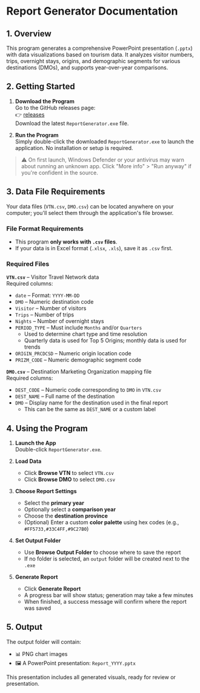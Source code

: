 # Report Generator Documentation

## 1. Overview

This program generates a comprehensive PowerPoint presentation (`.pptx`) with data visualizations based on tourism data. It analyzes visitor numbers, trips, overnight stays, origins, and demographic segments for various destinations (DMOs), and supports year-over-year comparisons.

## 2. Getting Started

1. **Download the Program**  
   Go to the GitHub releases page:  
   👉 [releases](https://github.com/haji5/STS-Report-Generator/releases/latest)  
   Download the latest `ReportGenerator.exe` file.

2. **Run the Program**  
   Simply double-click the downloaded `ReportGenerator.exe` to launch the application. No installation or setup is required.

> ⚠️ On first launch, Windows Defender or your antivirus may warn about running an unknown app. Click "More info" > "Run anyway" if you're confident in the source.

## 3. Data File Requirements

Your data files (`VTN.csv`, `DMO.csv`) can be located anywhere on your computer; you'll select them through the application's file browser.

### File Format Requirements

- This program **only works with `.csv` files**.
- If your data is in Excel format (`.xlsx`, `.xls`), save it as `.csv` first.

### Required Files

**`VTN.csv`** – Visitor Travel Network data  
Required columns:
- `date` – Format: `YYYY-MM-DD`
- `DMO` – Numeric destination code
- `Visitor` – Number of visitors
- `Trips` – Number of trips
- `Nights` – Number of overnight stays
- `PERIOD_TYPE` – Must include `Months` and/or `Quarters`  
  - Used to determine chart type and time resolution  
  - Quarterly data is used for Top 5 Origins; monthly data is used for trends
- `ORIGIN_PRCDCSD` – Numeric origin location code
- `PRIZM_CODE` – Numeric demographic segment code

**`DMO.csv`** – Destination Marketing Organization mapping file  
Required columns:
- `DEST_CODE` – Numeric code corresponding to `DMO` in `VTN.csv`
- `DEST_NAME` – Full name of the destination
- `DMO` – Display name for the destination used in the final report  
  - This can be the same as `DEST_NAME` or a custom label

## 4. Using the Program

1. **Launch the App**  
   Double-click `ReportGenerator.exe`.

2. **Load Data**  
   - Click **Browse VTN** to select `VTN.csv`  
   - Click **Browse DMO** to select `DMO.csv`

3. **Choose Report Settings**  
   - Select the **primary year**
   - Optionally select a **comparison year**
   - Choose the **destination province**
   - (Optional) Enter a custom **color palette** using hex codes (e.g., `#FF5733,#33C4FF,#9C27B0`)

4. **Set Output Folder**  
   - Use **Browse Output Folder** to choose where to save the report  
   - If no folder is selected, an `output` folder will be created next to the `.exe`

5. **Generate Report**  
   - Click **Generate Report**  
   - A progress bar will show status; generation may take a few minutes  
   - When finished, a success message will confirm where the report was saved

## 5. Output

The output folder will contain:
- 📊 PNG chart images
- 🖼️ A PowerPoint presentation: `Report_YYYY.pptx`

This presentation includes all generated visuals, ready for review or presentation.
